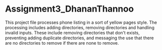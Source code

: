 # Assignment3_DhananThannoo
This project file processes phone listing in a sort of yellow pages style. The processing includes adding directories, removing directories and handling invalid inputs.
These include removing directories that don't exists, preventing adding duplicate directories, and messaging the use that there are no directories to remove if there are 
none to remove.
